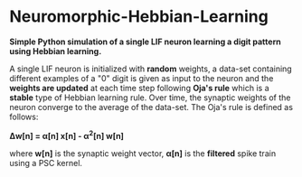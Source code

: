 # Neuromorphic-Hebbian-Learning
**Simple Python simulation of a single LIF neuron learning a digit pattern using Hebbian learning.**

A single LIF neuron is initialized with **random** weights, a data-set containing different examples of a "0" digit is given as input to the neuron and the **weights are updated** at each time step following **Oja's rule** which is a **stable** type of Hebbian learning rule. Over time, the synaptic weights of the neuron converge to the average of the data-set. The Oja's rule is defined as follows:

**&Delta;</sub>w[n] = &alpha;[n]</sub> x[n] - &alpha;<sup>2</sup>[n] w[n]**

where **w[n]** is the synaptic weight vector, **&alpha;[n]** is the **filtered** spike train using a PSC kernel.  
